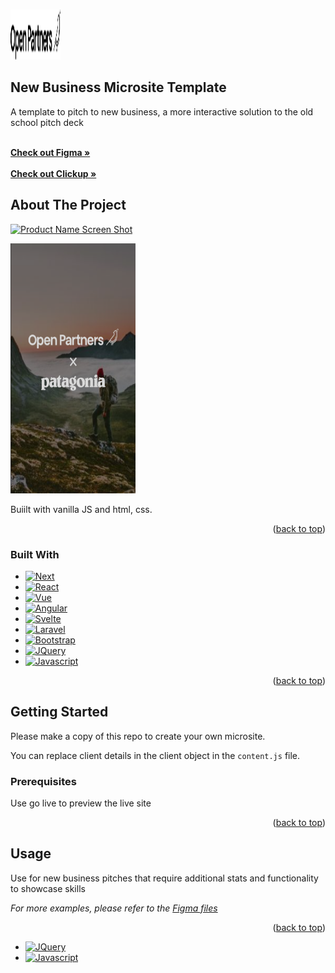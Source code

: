 
<a name="readme-top"></a>

<!-- PROJECT LOGO -->
<br />
    <img src="images/op_logo.png" alt="Logo" width="80" height="80">
  </a>

## New Business Microsite Template

A template to pitch to new business, a more interactive solution to the old school pitch deck

  <!-- LINKS -->

  <div>
    <br />
    <a href="https://www.figma.com/file/FgVEnx7Wtmw2U266oz4OUo/Sales-Microsite?type=design&node-id=262-7&mode=design&t=sQiQv5vVJEMxRAul-0"><strong>Check out Figma »</strong></a>
    <br />
    <br />
    <a href="https://app.clickup.com/t/8692t8jng"><strong>Check out Clickup »</strong></a>
    
  </div>


<!-- ABOUT THE PROJECT -->
## About The Project

[![Product Name Screen Shot][product-screenshot]]()

<img src="images/Project-screenshot.png" alt="Logo" width="200px" height="400px">

Buiilt with vanilla JS and html, css. 

<p align="right">(<a href="#readme-top">back to top</a>)</p>



### Built With

* [![Next][Next.js]][Next-url]
* [![React][React.js]][React-url]
* [![Vue][Vue.js]][Vue-url]
* [![Angular][Angular.io]][Angular-url]
* [![Svelte][Svelte.dev]][Svelte-url]
* [![Laravel][Laravel.com]][Laravel-url]
* [![Bootstrap][Bootstrap.com]][Bootstrap-url]
* [![JQuery][JQuery.com]][JQuery-url]
* [![Javascript][JQuery.com]][Javascript-url]

<p align="right">(<a href="#readme-top">back to top</a>)</p>



<!-- GETTING STARTED -->
## Getting Started

Please make a copy of this repo to create your own microsite. 

You can replace client details in the client object in the `content.js` file.

### Prerequisites

Use go live to preview the live site


<!-- ### Installation

1. Get a free API Key at [https://example.com](https://example.com)
2. Clone the repo
   ```sh
   git clone https://github.com/github_username/repo_name.git
   ```
3. Install NPM packages
   ```sh
   npm install
   ```
4. Enter your API in `config.js`
   ```js
   const API_KEY = 'ENTER YOUR API';
   ``` -->

<p align="right">(<a href="#readme-top">back to top</a>)</p>



<!-- USAGE EXAMPLES -->
## Usage

Use for new business pitches that require additional stats and functionality to showcase skills

_For more examples, please refer to the [Figma files](https://example.com)_

<p align="right">(<a href="#readme-top">back to top</a>)</p>



<!-- MARKDOWN LINKS & IMAGES -->
<!-- https://www.markdownguide.org/basic-syntax/#reference-style-links -->
[contributors-shield]: https://img.shields.io/github/contributors/github_username/repo_name.svg?style=for-the-badge
[contributors-url]: https://github.com/github_username/repo_name/graphs/contributors
[forks-shield]: https://img.shields.io/github/forks/github_username/repo_name.svg?style=for-the-badge
[forks-url]: https://github.com/github_username/repo_name/network/members
[stars-shield]: https://img.shields.io/github/stars/github_username/repo_name.svg?style=for-the-badge
[stars-url]: https://github.com/github_username/repo_name/stargazers
[issues-shield]: https://img.shields.io/github/issues/github_username/repo_name.svg?style=for-the-badge
[issues-url]: https://github.com/github_username/repo_name/issues
[license-shield]: https://img.shields.io/github/license/github_username/repo_name.svg?style=for-the-badge
[license-url]: https://github.com/github_username/repo_name/blob/master/LICENSE.txt
[linkedin-shield]: https://img.shields.io/badge/-LinkedIn-black.svg?style=for-the-badge&logo=linkedin&colorB=555
[linkedin-url]: https://linkedin.com/in/linkedin_username
[product-screenshot]: images/screenshot.png
[Next.js]: https://img.shields.io/badge/next.js-000000?style=for-the-badge&logo=nextdotjs&logoColor=white
[Next-url]: https://nextjs.org/
[React.js]: https://img.shields.io/badge/React-20232A?style=for-the-badge&logo=react&logoColor=61DAFB
[React-url]: https://reactjs.org/
[Vue.js]: https://img.shields.io/badge/Vue.js-35495E?style=for-the-badge&logo=vuedotjs&logoColor=4FC08D
[Vue-url]: https://vuejs.org/
[Angular.io]: https://img.shields.io/badge/Angular-DD0031?style=for-the-badge&logo=angular&logoColor=white
[Angular-url]: https://angular.io/
[Svelte.dev]: https://img.shields.io/badge/Svelte-4A4A55?style=for-the-badge&logo=svelte&logoColor=FF3E00
[Svelte-url]: https://svelte.dev/
[Laravel.com]: https://img.shields.io/badge/Laravel-FF2D20?style=for-the-badge&logo=laravel&logoColor=white
[Laravel-url]: https://laravel.com
[Bootstrap.com]: https://img.shields.io/badge/Bootstrap-563D7C?style=for-the-badge&logo=bootstrap&logoColor=white
[Bootstrap-url]: https://getbootstrap.com
[JQuery.com]: https://img.shields.io/badge/jQuery-0769AD?style=for-the-badge&logo=jquery&logoColor=white
[JQuery-url]: https://jquery.com 

[Javascript.com]: https://upload.wikimedia.org/wikipedia/commons/thumb/6/6a/JavaScript-logo.png/768px-JavaScript-logo.png
[Javascript-url]: https://www.javascript.com/ 

* [![JQuery][JQuery.com]][JQuery-url]
* [![Javascript][JQuery.com]][Javascript-url]